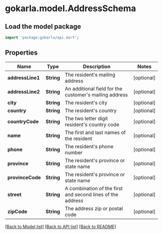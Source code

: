# gokarla.model.AddressSchema

## Load the model package
```dart
import 'package:gokarla/api.dart';
```

## Properties
Name | Type | Description | Notes
------------ | ------------- | ------------- | -------------
**addressLine1** | **String** | The resident's mailing address | [optional] 
**addressLine2** | **String** | An additional field for the customer's mailing address | [optional] 
**city** | **String** | The resident's city | [optional] 
**country** | **String** | The resident's country | [optional] 
**countryCode** | **String** | The two letter digit resident's country code | [optional] 
**name** | **String** | The first and last names of the resident | [optional] 
**phone** | **String** | The resident's phone number | [optional] 
**province** | **String** | The resident's province or state name | [optional] 
**provinceCode** | **String** | The resident's province or state name | [optional] 
**street** | **String** | A combination of the first and second lines of the address | [optional] 
**zipCode** | **String** | The address zip or postal code | [optional] 

[[Back to Model list]](../README.md#documentation-for-models) [[Back to API list]](../README.md#documentation-for-api-endpoints) [[Back to README]](../README.md)


